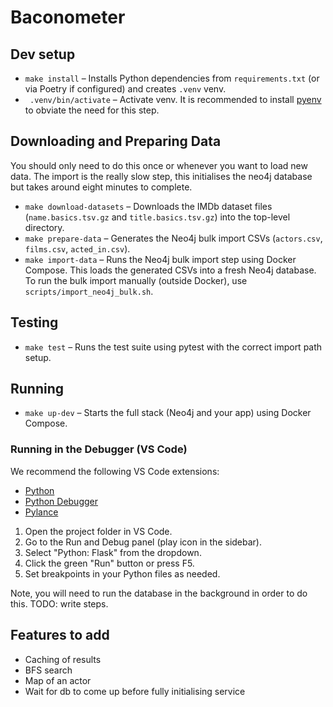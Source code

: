 # Baconometer

## Dev setup

- `make install` – Installs Python dependencies from `requirements.txt` (or via Poetry if configured) and creates `.venv` venv.
- ` .venv/bin/activate` – Activate venv. It is recommended to install [pyenv](https://github.com/pyenv/pyenv) to obviate the need for this step.

## Downloading and Preparing Data

You should only need to do this once or whenever you want to load new data. The import is the really slow step, this initialises the neo4j database but takes around eight minutes to complete.

- `make download-datasets` – Downloads the IMDb dataset files (`name.basics.tsv.gz` and `title.basics.tsv.gz`) into the top-level directory.
- `make prepare-data` – Generates the Neo4j bulk import CSVs (`actors.csv`, `films.csv`, `acted_in.csv`).
- `make import-data` – Runs the Neo4j bulk import step using Docker Compose. This loads the generated CSVs into a fresh Neo4j database. To run the bulk import manually (outside Docker), use `scripts/import_neo4j_bulk.sh`.

## Testing

- `make test` – Runs the test suite using pytest with the correct import path setup.

## Running

- `make up-dev` – Starts the full stack (Neo4j and your app) using Docker Compose.

### Running in the Debugger (VS Code)

We recommend the following VS Code extensions:

- [Python](https://marketplace.visualstudio.com/items?itemName=ms-python.python)
- [Python Debugger](https://marketplace.visualstudio.com/items?itemName=ms-python.debugpy)
- [Pylance](https://marketplace.visualstudio.com/items?itemName=ms-python.vscode-pylance) 

1. Open the project folder in VS Code.
2. Go to the Run and Debug panel (play icon in the sidebar).
3. Select "Python: Flask" from the dropdown.
4. Click the green "Run" button or press F5.
5. Set breakpoints in your Python files as needed.

Note, you will need to run the database in the background in order to do this. TODO: write steps.

## Features to add
- Caching of results
- BFS search
- Map of an actor
- Wait for db to come up before fully initialising service